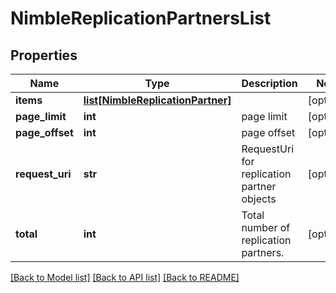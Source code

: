 # NimbleReplicationPartnersList

## Properties
Name | Type | Description | Notes
------------ | ------------- | ------------- | -------------
**items** | [**list[NimbleReplicationPartner]**](NimbleReplicationPartner.md) |  | [optional] 
**page_limit** | **int** | page limit | [optional] 
**page_offset** | **int** | page offset | [optional] 
**request_uri** | **str** | RequestUri for replication partner objects | [optional] 
**total** | **int** | Total number of replication partners. | [optional] 

[[Back to Model list]](../README.md#documentation-for-models) [[Back to API list]](../README.md#documentation-for-api-endpoints) [[Back to README]](../README.md)


